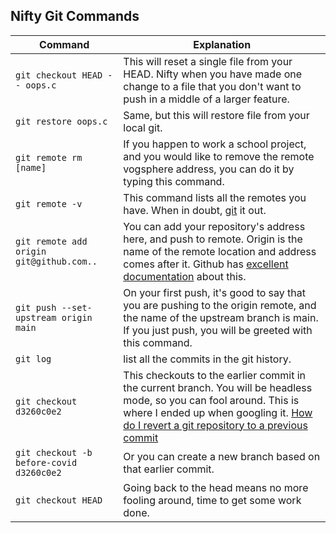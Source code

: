 ## Nifty Git Commands

Command | Explanation
--------|--------
`git checkout HEAD -- oops.c` | This will reset a single file from your HEAD. Nifty when you have made one change to a file that you don't want to push in a middle of a larger feature.
`git restore oops.c` | Same, but this will restore file from your local git.
`git remote rm [name]` | If you happen to work a school project, and you would like to remove the remote vogsphere address, you can do it by typing this command.
`git remote -v` | This command lists all the remotes you have. When in doubt, [git](https://git-scm.com/docs/git-remote) it out.
`git remote add origin git@github.com..` | You can add your repository's address here, and push to remote. Origin is the name of the remote location and address comes after it. Github has [excellent documentation](https://docs.github.com/en/get-started/getting-started-with-git/managing-remote-repositories) about this.
`git push --set-upstream origin main` | On your first push, it's good to say that you are pushing to the origin remote, and the name of the upstream branch is main. If you just push, you will be greeted with this command.
`git log` | list all the commits in the git history.
`git checkout d3260c0e2` | This checkouts to the earlier commit in the current branch. You will be headless mode, so you can fool around. This is where I ended up when googling it. [How do I revert a git repository to a previous commit](https://stackoverflow.com/questions/4114095/how-do-i-revert-a-git-repository-to-a-previous-commit)
`git checkout -b before-covid d3260c0e2` | Or you can create a new branch based on that earlier commit.
`git checkout HEAD` | Going back to the head means no more fooling around, time to get some work done.
